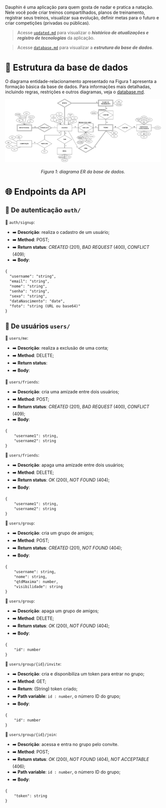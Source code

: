 Dauphin é uma aplicação para quem gosta de nadar e pratica a natação. Nele você pode criar treinos compartilhados, planos de treinamento, registrar seus treinos, visualizar sua evolução, definir metas para o futuro e criar competições (privadas ou públicas).

> Acesse [`updated.md`](https://github.com/ikuyorih9/Dauphin/blob/main/updates.md) para visualizar o ***histórico de atualizações e registro de tecnologias*** da aplicação.

> Acesse [`database.md`](https://github.com/ikuyorih9/Dauphin/blob/main/database.md) para visualizar a ***estrutura da base de dados***.

# 🎲 Estrutura da base de dados

O diagrama entidade-relacionamento apresentado na Figura 1 apresenta a formação básica da base de dados. Para informações mais detalhadas, incluindo regras, restrições e outros diagramas, veja o <a href="database.md">database.md</a>.

![database](images/Dauphin.jpg)
###### *<center>Figura 1: diagrama ER da base de dados.</center>* 

# 🌐 Endpoints da API

## 🔗 De autenticação `auth/`


🔴 `auth/signup`: 

* ➡️ **Descrição**: realiza o cadastro de um usuário;
* ➡️ **Method**: POST; 
* ➡️ **Return status**: *CREATED* (201), *BAD REQUEST* (400), *CONFLICT* (409);
* ➡️ **Body**: 
```
{
  "username": "string",
  "email": "string",
  "nome": "string",
  "senha": "string",
  "sexo": "string",
  "dataNascimento": "date",
  "foto": "string (URL ou base64)"
}
```

## 👤 De usuários `users/`

🔴 `users/me`:
* ➡️ **Descrição**: realiza a exclusão de uma conta;
* ➡️ **Method**: DELETE; 
* ➡️ **Return status**: 
* ➡️ **Body**: 

🔴 `users/friends`:
* ➡️ **Descrição**: cria uma amizade entre dois usuários;
* ➡️ **Method**: POST; 
* ➡️ **Return status**: *CREATED* (201), *BAD REQUEST* (400), *CONFLICT* (409);
* ➡️ **Body**: 
```
{
    "username1": string,
    "username2": string
}
```

🔴 `users/friends`:
* ➡️ **Descrição**: apaga uma amizade entre dois usuários;
* ➡️ **Method**: DELETE; 
* ➡️ **Return status**: *OK* (200), *NOT FOUND* (404);
* ➡️ **Body**: 
```
{
    "username1": string,
    "username2": string
}
```

🔴 `users/group`:
* ➡️ **Descrição**: cria um grupo de amigos;
* ➡️ **Method**: POST; 
* ➡️ **Return status**: *CREATED* (201), *NOT FOUND* (404);
* ➡️ **Body**: 
```
{
    "username": string,
    "nome": string,
    "qtdMaxima": number,
    "visibilidade": string
}
```

🔴 `users/group`:
* ➡️ **Descrição**: apaga um grupo de amigos;
* ➡️ **Method**: DELETE; 
* ➡️ **Return status**: *OK* (200), *NOT FOUND* (404);
* ➡️ **Body**: 
```
{
    "id": number
}
```

🔴 `users/group/{id}/invite`:
* ➡️ **Descrição**: cria e disponibiliza um token para entrar no grupo;
* ➡️ **Method**: GET; 
* ➡️ **Return**: (String) token criado;
* ➡️ **Path variable**: `id : number`, o número ID do grupo;
* ➡️ **Body**: 
```
{
    "id": number
}
```

🔴 `users/group/{id}/join`:
* ➡️ **Descrição**: acessa e entra no grupo pelo convite.
* ➡️ **Method**: POST; 
* ➡️ **Return status**: *OK* (200), *NOT FOUND* (404), *NOT ACCEPTABLE* (406);
* ➡️ **Path variable**: `id : number`, o número ID do grupo;
* ➡️ **Body**: 
```
{
    "token": string
}
```

